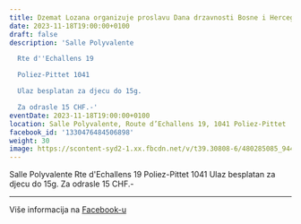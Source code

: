 ```yaml
---
title: Dzemat Lozana organizuje proslavu Dana drzavnosti Bosne i Hercegovine
date: 2023-11-18T19:00:00+0100
draft: false
description: 'Salle Polyvalente

  Rte d''Echallens 19

  Poliez-Pittet 1041

  Ulaz besplatan za djecu do 15g.

  Za odrasle 15 CHF.-'
eventDate: 2023-11-18T19:00:00+0100
location: Salle Polyvalente, Route d’Echallens 19, 1041 Poliez-Pittet
facebook_id: '1330476484506898'
weight: 30
image: https://scontent-syd2-1.xx.fbcdn.net/v/t39.30808-6/480285085_944333661160567_3277375841641556820_n.jpg?_nc_cat=107&ccb=1-7&_nc_sid=9e60e4&_nc_ohc=MvzmJWQtbucQ7kNvwFn00qY&_nc_oc=AdkMuSucrU_-5tf12Q-XP8jVuXUdvlPTForffC2nnECL8RqhXGmDcTkXmDUsU8h16hM&_nc_zt=23&_nc_ht=scontent-syd2-1.xx&edm=ABTKTjYEAAAA&_nc_gid=04aaauepj0ItLtoqG_c_vA&oh=00_AfEkJf4wWjOYilEwW8V3nt4grICxEGgSE1cPmOyKLd4wOg&oe=6812415F
---
```


Salle Polyvalente
Rte d'Echallens 19
Poliez-Pittet 1041
Ulaz besplatan za djecu do 15g.
Za odrasle 15 CHF.-

---

Više informacija na [Facebook-u](https://facebook.com/events/1330476484506898)